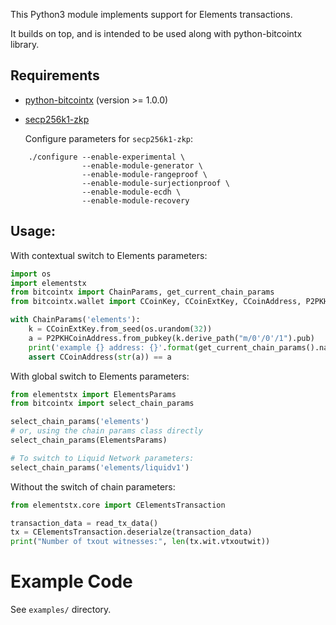 This Python3 module implements support for Elements transactions.

It builds on top, and is intended to be used along with python-bitcointx library.

## Requirements

- [python-bitcointx](https://github.com/Simplexum/python-bitcointx) (version >= 1.0.0)
- [secp256k1-zkp](https://github.com/ElementsProject/secp256k1-zkp)

  Configure parameters for `secp256k1-zkp`:

```
    ./configure --enable-experimental \
                --enable-module-generator \
                --enable-module-rangeproof \
                --enable-module-surjectionproof \
                --enable-module-ecdh \
                --enable-module-recovery
```

## Usage:

With contextual switch to Elements parameters:

```python
import os
import elementstx
from bitcointx import ChainParams, get_current_chain_params
from bitcointx.wallet import CCoinKey, CCoinExtKey, CCoinAddress, P2PKHCoinAddress

with ChainParams('elements'):
    k = CCoinExtKey.from_seed(os.urandom(32))
    a = P2PKHCoinAddress.from_pubkey(k.derive_path("m/0'/0'/1").pub)
    print('example {} address: {}'.format(get_current_chain_params().name, a))
    assert CCoinAddress(str(a)) == a
```

With global switch to Elements parameters:

```python
from elementstx import ElementsParams
from bitcointx import select_chain_params

select_chain_params('elements')
# or, using the chain params class directly
select_chain_params(ElementsParams)

# To switch to Liquid Network parameters:
select_chain_params('elements/liquidv1')

```

Without the switch of chain parameters:

```python
from elementstx.core import CElementsTransaction

transaction_data = read_tx_data()
tx = CElementsTransaction.deserialze(transaction_data)
print("Number of txout witnesses:", len(tx.wit.vtxoutwit))

```

# Example Code

See `examples/` directory.
